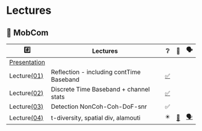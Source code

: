 # Lectures

## :round_pushpin: MobCom

|  :hash:            |  Lectures                              | :grey_question:    | :scroll: | &#x1F5E3; |
|--------------------|----------------------------------------|--------------------|------|-|
| [Presentation](presentation_FIRST%20CLASS%20MOBCOM%202024.pdf) |
| Lecture[(01)](01)  | Reflection - including contTime Baseband  | [:white_check_mark:](01/1%20Lecture%201%20(Reflection%20-%20including%20contTime%20Baseband)%20Compressed.pdf) | 
| Lecture[(02)](02)  | Discrete Time Baseband + channel stats    | [:white_check_mark:](02/2%20Lecture%202%20(Discrete%20Time%20Baseband%20%2B%20channel%20stats)%20compressed.pdf) | 
| Lecture[(03)](03)  | Detection NonCoh-Coh-DoF-snr              | :white_check_mark: | 
| Lecture[(04)](04)  | t-diversity, spatial div, alamouti        | :eight_pointed_black_star: | [:scroll:](_17/transform_examples.ipynb) | [&#x1F5E3;](_17/Q&A) |

